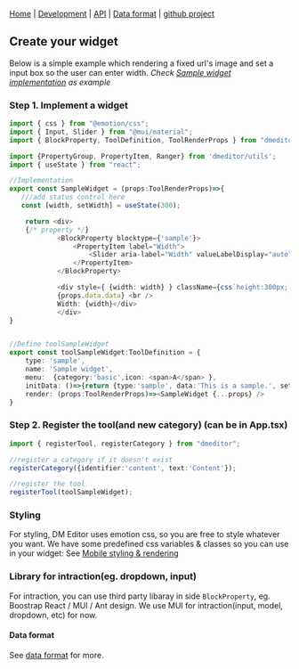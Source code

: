 [Home](/) | [Development](/development) | [API](/api) | [Data format](/data-format) | [github project](https://github.com/dmeditor/dmeditor)

## Create your widget

Below is a simple example which rendering a fixed url's image and set a input box so the user can enter width.  *Check [Sample widget implementation](https://github.com/dmeditor/dmeditor-sample/blob/main/src/SampleWidget.tsx) as example*
### Step 1. Implement a widget
```typescript
import { css } from "@emotion/css";
import { Input, Slider } from "@mui/material";
import { BlockProperty, ToolDefinition, ToolRenderProps } from "dmeditor";

import {PropertyGroup, PropertyItem, Ranger} from 'dmeditor/utils';
import { useState } from "react";

//Implementation
export const SampleWidget = (props:ToolRenderProps)=>{
   ///add status control here
   const [width, setWidth] = useState(300);

    return <div>
    {/* property */}           
            <BlockProperty blocktype={'sample'}>
                <PropertyItem label="Width">       
                    <Slider aria-label="Width" valueLabelDisplay="auto" defaultValue={width} step={5} max={800} onChange={(e, v)=>setWidth(v as number)} />             
                </PropertyItem>               
            </BlockProperty>

            <div style={ {width: width} } className={css`height:300px; background:#ffe3e3`}>
            {props.data.data} <br />
            Width: {width}</div>        
            </div>
}


//Define toolSampleWidget
export const toolSampleWidget:ToolDefinition = {
    type: 'sample',
    name: 'Sample widget',
    menu:  {category:'basic',icon: <span>A</span> },
    initData: ()=>{return {type:'sample', data:'This is a sample.', settings:{}}},
    render: (props:ToolRenderProps)=><SampleWidget {...props} />
}

```

### Step 2. Register the tool(and new category) (can be in App.tsx)

```typescript
import { registerTool, registerCategory } from "dmeditor";

//register a category if it doesn't exist
registerCategory({identifier:'content', text:'Content'});

//register the tool
registerTool(toolSampleWidget);
```


### Styling

For styling, DM Editor uses emotion css, so you are free to style whatever you want. We have some predefined css variables & classes so you can use in your widget: See [Mobile styling & rendering ](/api#mobile-styling--rendering-when-developing-a-widget)


### Library for intraction(eg. dropdown, input)
For intraction, you can use third party libaray in side `BlockProperty`, eg. Boostrap React / MUI / Ant design. We use MUI for intraction(input, model, dropdown, etc) for now.


#### Data format

See [data format](/data-format) for more.

